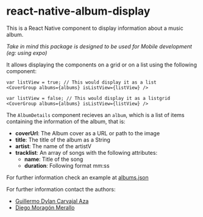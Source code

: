 # react-native-album-display
This is a React Native component to display information about a music album.

*Take in mind this package is designed to be used for Mobile development (eg: using expo)*

It allows displaying the components on a grid or on a list using the following component:

```JS
var listView = true; // This would display it as a list
<CoverGroup albums={albums} isListView={listView} />

var listView = false; // This would display it as a listgrid
<CoverGroup albums={albums} isListView={listView} />
```

The `AlbumDetails` component recieves an `album`, which is a list of items containing the information of the album, that is:
- **coverUrl**: The Album cover as a URL or path to the image
- **title**: The title of the album as a String
- **artist**: The name of the artistV
- **tracklist**: An array of songs with the following attributes:
    - **name**: Title of the song
    - **duration**: Following format mm:ss

For further information check an example at [albums.json](/sampleData/albums.json)

For further information contact the authors:
- [Guillermo Dylan Carvajal Aza](mailto:guille@carvajal.es)
- [Diego Moragón Merallo]()